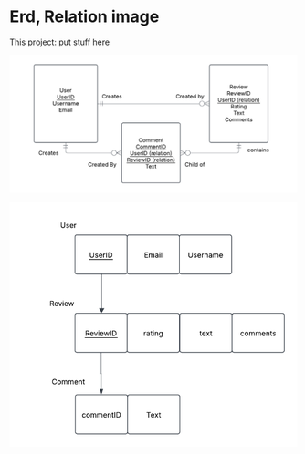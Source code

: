 # Erd, Relation image

This project: put stuff here

![ERD Image](images/erd.png)

![Relation Image](images/relation.png)

